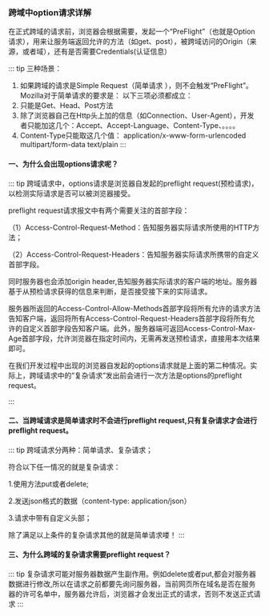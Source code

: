 ### 跨域中option请求详解
在正式跨域的请求前，浏览器会根据需要，发起一个“PreFlight”（也就是Option请求），用来让服务端返回允许的方法（如get、post），被跨域访问的Origin（来源，或者域），还有是否需要Credentials(认证信息）
 
::: tip
三种场景：
1. 如果跨域的请求是Simple Request（简单请求 ），则不会触发“PreFlight”。Mozilla对于简单请求的要求是：
以下三项必须都成立：
1. 只能是Get、Head、Post方法
2. 除了浏览器自己在Http头上加的信息（如Connection、User-Agent），开发者只能加这几个：Accept、Accept-Language、Content-Type、。。。。
3. Content-Type只能取这几个值：
application/x-www-form-urlencoded
multipart/form-data
text/plain
:::

#### 一、为什么会出现options请求呢？


::: tip 
 跨域请求中，options请求是浏览器自发起的preflight request(预检请求)，以检测实际请求是否可以被浏览器接受。

preflight request请求报文中有两个需要关注的首部字段：

（1）Access-Control-Request-Method：告知服务器实际请求所使用的HTTP方法；

（2）Access-Control-Request-Headers：告知服务器实际请求所携带的自定义首部字段。

同时服务器也会添加origin header,告知服务器实际请求的客户端的地址。服务器基于从预检请求获得的信息来判断，是否接受接下来的实际请求。

服务器所返回的Access-Control-Allow-Methods首部字段将所有允许的请求方法告知客户端，返回将所有Access-Control-Request-Headers首部字段将所有允许的自定义首部字段告知客户端。此外，服务器端可返回Access-Control-Max-Age首部字段，允许浏览器在指定时间内，无需再发送预检请求，直接用本次结果即可。

在我们开发过程中出现的浏览器自发起的options请求就是上面的第二种情况。实际上，跨域请求中的”复杂请求”发出前会进行一次方法是options的preflight request。

:::

#### 二、当跨域请求是简单请求时不会进行preflight request,只有复杂请求才会进行preflight request。

::: tip 
跨域请求分两种：简单请求、复杂请求；

符合以下任一情况的就是复杂请求：

1.使用方法put或者delete;

2.发送json格式的数据（content-type: application/json）

3.请求中带有自定义头部；

除了满足以上条件的复杂请求其他的就是简单请求喽！
:::

#### 三、为什么跨域的复杂请求需要preflight request？
::: tip
复杂请求可能对服务器数据产生副作用。例如delete或者put,都会对服务器数据进行修改,所以在请求之前都要先询问服务器，当前网页所在域名是否在服务器的许可名单中，服务器允许后，浏览器才会发出正式的请求，否则不发送正式请求
:::
